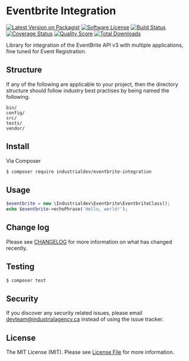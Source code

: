 # Eventbrite Integration

[![Latest Version on Packagist][ico-version]][link-packagist]
[![Software License][ico-license]](LICENSE.md)
[![Build Status][ico-travis]][link-travis]
[![Coverage Status][ico-scrutinizer]][link-scrutinizer]
[![Quality Score][ico-code-quality]][link-code-quality]
[![Total Downloads][ico-downloads]][link-downloads]

Library for integration of the EventBrite API v3 with multiple applications,
fine tuned for Event Registration.

## Structure

If any of the following are applicable to your project, then the directory structure should follow industry best practises by being named the following.

```
bin/        
config/
src/
tests/
vendor/
```


## Install

Via Composer

``` bash
$ composer require industrialdev/eventbrite-integration
```

## Usage

``` php
$eventbrite = new \Industrialdev\Eventbrite\EventbriteClass();
echo $eventbrite->echoPhrase('Hello, world!');
```

## Change log

Please see [CHANGELOG](CHANGELOG.md) for more information on what has changed recently.

## Testing

``` bash
$ composer test
```

## Security

If you discover any security related issues, please email devteam@industrialagency.ca instead of using the issue tracker.

## License

The MIT License (MIT). Please see [License File](LICENSE.md) for more information.

[ico-version]: https://img.shields.io/packagist/v/industrialdev/eventbrite-integration.svg?style=flat-square
[ico-license]: https://img.shields.io/badge/license-MIT-brightgreen.svg?style=flat-square
[ico-travis]: https://img.shields.io/travis/industrialdev/eventbrite-integration/master.svg?style=flat-square
[ico-scrutinizer]: https://img.shields.io/scrutinizer/coverage/g/industrialdev/eventbrite-integration.svg?style=flat-square
[ico-code-quality]: https://img.shields.io/scrutinizer/g/industrialdev/eventbrite-integration.svg?style=flat-square
[ico-downloads]: https://img.shields.io/packagist/dt/industrialdev/eventbrite-integration.svg?style=flat-square

[link-packagist]: https://packagist.org/packages/industrialdev/eventbrite-integration
[link-travis]: https://travis-ci.org/industrialdev/eventbrite-integration
[link-scrutinizer]: https://scrutinizer-ci.com/g/industrialdev/eventbrite-integration/code-structure
[link-code-quality]: https://scrutinizer-ci.com/g/industrialdev/eventbrite-integration
[link-downloads]: https://packagist.org/packages/industrialdev/eventbrite-integration
[link-author]: https://github.com/industrialdev
[link-contributors]: ../../contributors
